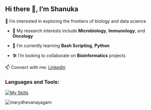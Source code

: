 ## Hi there 👋, I’m Shanuka

🚀 I’m interested in exploring the frontiers of biology and data science

- 🔬 My research interests include **Microbiology**, **Immunology**, and **Oncology**

- 🌱 I’m currently learning **Bash Scripting**, **Python**

- 🛠️ I’m looking to collaborate on **Bioinformatics** projects

📫 Connect with me: [LinkedIn](www.linkedin.com/in/shanuka-dhevanayagam)


### Languages and Tools:

<div align="left">

[![My Skills](https://skillicons.dev/icons?i=r,vscode,python,bash,github)](https://skillicons.dev)

</div>

<p><img align="center" src="https://github-readme-stats.vercel.app/api/top-langs?username=marydhevanayagam&show_icons=true&locale=en&layout=compact" alt="marydhevanayagam" /></p>


<!---
marydhevanayagam/marydhevanayagam is a ✨ special ✨ repository because its `README.md` (this file) appears on your GitHub profile.
You can click the Preview link to take a look at your changes.
--->
